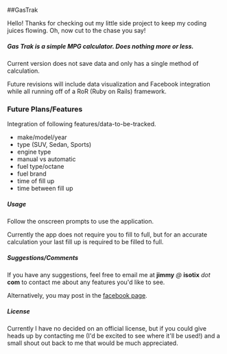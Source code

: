 ##GasTrak

Hello! Thanks for checking out my little side project to keep my coding juices flowing.
Oh, now cut to the chase you say!

##### Gas Trak is a simple MPG calculator. Does nothing more or less.

Current version does not save data and only has a single method of calculation.

Future revisions will include data visualization and Facebook integration while all running off of a RoR (Ruby on Rails) framework.

### Future Plans/Features
Integration of following features/data-to-be-tracked.

- make/model/year
 - type (SUV, Sedan, Sports)
 - engine type
- manual vs automatic
- fuel type/octane
 - fuel brand
- time of fill up
 - time between fill up
 
##### Usage

Follow the onscreen prompts to use the application.

Currently the app does not require you to fill to full, but for an accurate calculation your last fill up is required to be filled to full.

##### Suggestions/Comments

If you have any suggestions, feel free to email me at __jimmy__ _@_ __isotix__ _dot_ __com__ to contact me about any features you'd like to see.

Alternatively, you may post in the [facebook page](http://www.facebook.com/jh.gastrak).

##### License

Currently I have no decided on an official license, but if you could give heads up by contacting me (I'd be excited to see where it'll be used!) and a small shout out back to me that would be much appreciated.
